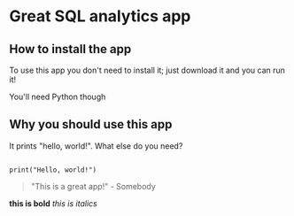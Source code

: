 # Great SQL analytics app

## How to install the app

To use this app you don't need to install it; just download it and you can run it!

You'll need Python though

## Why you should use this app

It prints "hello, world!". What else do you need?

```

print("Hello, world!")
```

> "This is a great app!" - Somebody

**this is bold**
_this is italics_
